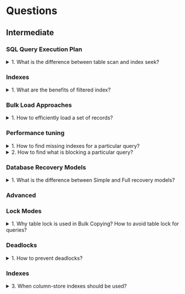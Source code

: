 # Questions

## Intermediate

### SQL Query Execution Plan

<details>
<summary>1. What is the difference between table scan and index seek?</summary>

>### Answer:
>Index seek is much faster. It uses binary tree search to find the data.
>Table scan is slow because it iterates through all the data.
</details> 

### Indexes

<details>
<summary>1. What are the benefits of filtered index?</summary>

>### Answer:
>It has much less amount of data to cover a particular query filter.
</details> 

### Bulk Load Approaches

<details>
<summary>1. How to efficiently load a set of records?</summary>

>### Answer:
> There are multiple approaches: BulkCopy, Stored procedure with Table-Valued, XML, or comma-separated string parameters.
</details>  


### Performance tuning

<details>
<summary>1. How to find missing indexes for a particular query?</summary>

>### Answer:
>To find a missing index we need to analyze the Query Execution Plan. Usually SQL Servers suggest adding an index. We must avoid table scans and index scans by creating index by fields which are used to join another table and in where clause.
</details>

<details>
<summary>2. How to find what is blocking a particular query?</summary>

>### Answer:
>We can use sp_who2 stored procedure with appropriate filters to find session and query which blocks our particular session/query.
</details> 

### Database Recovery Models

<details>
<summary>1. What is the difference between Simple and Full recovery models?</summary>

>### Answer:
>Simple recovery model will not store all the transactions in logs. It will disallow to recover the database to any point of time, but it will increase performance.
</details> 


### Advanced

### Lock Modes

<details>
<summary>1. Why table lock is used in Bulk Copying? How to avoid table lock for queries?</summary>

>### Answer:
>SQL server optimizer decides to put table lock on a table based on a number of rows which are affected by a particular query. If a query inserts more than 5000 rows then the table will be locked. Usually it gives performance benefits in systems with concurrent rows.

</details>  

### Deadlocks

<details>
<summary>1. How to prevent deadlocks?</summary>

>### Answer:
>The most important points are:
> 1. Use the same order to access data for the table for all the queries.
> 2. Transactions must be short and fast.

</details>  

### Indexes

<details>
<summary>3. When column-store indexes should be used?</summary>

>### Answer:
>>Column-store indexes should be used for large tables with large insert and select operations.

</details>  
